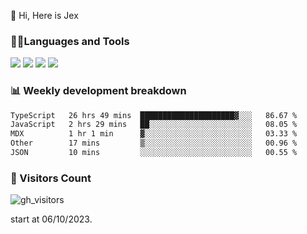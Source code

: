  👋 Hi, Here is Jex

 

### 🧑‍💻Languages and Tools

<code><a href="https://react.dev"><img src="https://api.iconify.design/logos:react.svg" /></a></code>
<code><a href="https://github.com/vuejs/core"><img src="https://api.iconify.design/logos:vue.svg" /></a></code> 
<code><a href="https://github.com/microsoft/TypeScript"><img src="https://api.iconify.design/logos:typescript-icon.svg" /></a></code>
<code><a href="https://threejs.org/"><img src="https://api.iconify.design/logos:threejs.svg" /></a></code>

### 📊 Weekly development breakdown

<!--START_SECTION:waka-->

```txt
TypeScript   26 hrs 49 mins  █████████████████████▓░░░   86.67 %
JavaScript   2 hrs 29 mins   ██░░░░░░░░░░░░░░░░░░░░░░░   08.05 %
MDX          1 hr 1 min      ▓░░░░░░░░░░░░░░░░░░░░░░░░   03.33 %
Other        17 mins         ▒░░░░░░░░░░░░░░░░░░░░░░░░   00.96 %
JSON         10 mins         ░░░░░░░░░░░░░░░░░░░░░░░░░   00.55 %
```

<!--END_SECTION:waka-->


### 👀 Visitors Count

![gh_visitors](https://profile-counter.glitch.me/jexlau/count.svg)

start at 06/10/2023.
